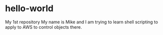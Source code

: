 # hello-world
My 1st repository
My name is Mike and I am trying to learn shell scripting to apply to AWS to control objects there. 

